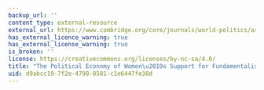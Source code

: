 ```yaml
---
backup_url: ''
content_type: external-resource
external_url: https://www.cambridge.org/core/journals/world-politics/article/political-economy-of-womens-support-for-fundamentalist-islam/16220E22D015E0C93F776DB0B341EDEB
has_external_licence_warning: true
has_external_license_warning: true
is_broken: ''
license: https://creativecommons.org/licenses/by-nc-sa/4.0/
title: "The Political Economy of Women\u2019s Support for Fundamentalist Islam"
uid: d9abcc19-7f2e-4798-8501-c1e6447fe38d
---
```

